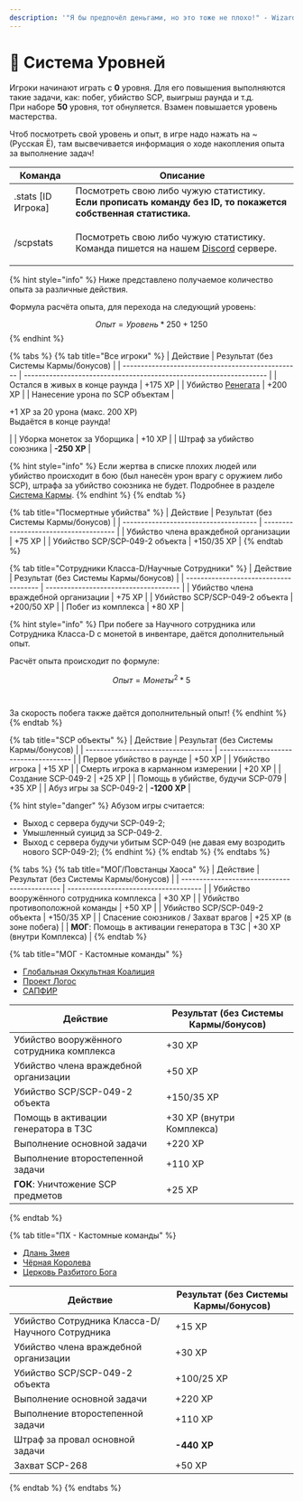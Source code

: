 ```yaml
---
description: '"Я бы предпочёл деньгами, но это тоже не плохо!" - Wizardry 8 (перевод "Бука")'
---
```


# 💎 Система Уровней

Игроки начинают играть с **0** уровня. Для его повышения выполняются такие задачи, как: побег, убийство SCP, выигрыш раунда и т.д.\
При наборе **50** уровня, тот обнуляется. Взамен повышается уровень мастерства.&#x20;

Чтоб посмотреть свой уровень и опыт, в игре надо нажать на \~ (Русская Ё), там высвечивается информация о ходе накопления опыта за выполнение задач!

| Команда             | Описание                                                                                                                                       |
| ------------------- | ---------------------------------------------------------------------------------------------------------------------------------------------- |
| .stats \[ID Игрока] | Посмотреть свою либо чужую статистику. **Если прописать команду без ID, то покажется собственная статистика.**                                 |
| /scpstats           | <p>Посмотреть свою либо чужую статистику.<br>Команда пишется на нашем <a href="https://discord.com/invite/376sEKP2tX">Discord</a> сервере.</p> |

{% hint style="info" %}
Ниже представлено получаемое количество опыта за различные действия.

Формула расчёта опыта, для перехода на следующий уровень:

$$Опыт = Уровень * 250 + 1250$$
{% endhint %}

{% tabs %}
{% tab title="Все игроки" %}
| Действие                                          | Результат (без Системы Кармы/бонусов)                               |
| ------------------------------------------------- | ------------------------------------------------------------------- |
| Остался в живых в конце раунда                    | +175 XP                                                             |
| Убийство [Ренегата](../server-mechanics/other.md) | +200 XP                                                             |
| Нанесение урона по SCP объектам                   | <p>+1 ХР за 20 урона (макс. 200 XP)<br>Выдаётся в конце раунда!</p> |
| Уборка монеток за Уборщика                        | +10 XP                                                              |
| Штраф за убийство союзника                        | **-250 XP**                                                         |

{% hint style="info" %}
Если жертва в списке плохих людей или убийство происходит в бою (был нанесён урон врагу с оружием либо SCP), штрафа за убийство союзника не будет. Подробнее в разделе [Система Кармы](karma-system.md).
{% endhint %}
{% endtab %}

{% tab title="Посмертные убийства" %}
| Действие                              | Результат (без Системы Кармы/бонусов) |
| ------------------------------------- | ------------------------------------- |
| Убийство члена враждебной организации | +75 XP                                |
| Убийство SCP/SCP-049-2 объекта        | +150/35 XP                            |
{% endtab %}

{% tab title="Сотрудники Класса-D/Научные Сотрудники" %}
| Действие                              | Результат (без Системы Кармы/бонусов) |
| ------------------------------------- | ------------------------------------- |
| Убийство члена враждебной организации | +75 XP                                |
| Убийство SCP/SCP-049-2 объекта        | +200/50 XP                            |
| Побег из комплекса                    | +80 XP                                |

{% hint style="info" %}
При побеге за Научного сотрудника или Сотрудника Класса-D с монетой в инвентаре, даётся дополнительный опыт.&#x20;

Расчёт опыта происходит по формуле:

$$Опыт = Монеты ^ 2 * 5$$\
\
За скорость побега также даётся дополнительный опыт!
{% endhint %}
{% endtab %}

{% tab title="SCP объекты" %}
| Действие                            | Результат (без Системы Кармы/бонусов) |
| ----------------------------------- | ------------------------------------- |
| Первое убийство в раунде            | +50 XP                                |
| Убийство игрока                     | +15 XP                                |
| Смерть игрока в карманном измерении | +20 XP                                |
| Создание SCP-049-2                  | +25 XP                                |
| Помощь в убийстве, будучи SCP-079   | +35 XP                                |
| Абуз игры за SCP-049-2              | **-1200 XP**                          |

{% hint style="danger" %}
Абузом игры считается:

* Выход с сервера будучи SCP-049-2;
* Умышленный суицид за SCP-049-2.
* Выход с сервера будучи убитым SCP-049 (не давая ему возродить нового SCP-049-2);
{% endhint %}
{% endtab %}
{% endtabs %}

{% tabs %}
{% tab title="МОГ/Повстанцы Хаоса" %}
| Действие                                     | Результат (без Системы Кармы/бонусов) |
| -------------------------------------------- | ------------------------------------- |
| Убийство вооружённого сотрудника комплекса   | +30 XP                                |
| Убийство противоположной команды             | +50 XP                                |
| Убийство SCP/SCP-049-2 объекта               | +150/35 XP                            |
| Спасение союзников / Захват врагов           | +25 XP (в зоне побега)                |
| **МОГ**: Помощь в активации генератора в ТЗС | +30 XP (внутри Комплекса)             |
{% endtab %}

{% tab title="МОГ - Кастомные команды" %}
* [Глобальная Оккультная Коалиция](../custom-classes/custom-teams/global-occult-coalition.md)
* [Проект Логос](../custom-classes/custom-teams/project-logos.md)
* [САПФИР](../custom-classes/custom-teams/saphire.md)

| Действие                                   | Результат (без Системы Кармы/бонусов) |
| ------------------------------------------ | ------------------------------------- |
| Убийство вооружённого сотрудника комплекса | +30 XP                                |
| Убийство члена враждебной организации      | +50 XP                                |
| Убийство SCP/SCP-049-2 объекта             | +150/35 XP                            |
| Помощь в активации генератора в ТЗС        | +30 XP (внутри Комплекса)             |
| Выполнение основной задачи                 | +220 XP                               |
| Выполнение второстепенной задачи           | +110 XP                               |
| **ГОК**: Уничтожение SCP предметов         | +25 XP                                |
{% endtab %}

{% tab title="ПХ - Кастомные команды" %}
* [Длань Змея](../custom-classes/custom-teams/serpents-hand.md)
* [Чёрная Королева](../custom-classes/custom-teams/black-queen.md)
* [Церковь Разбитого Бога](../custom-classes/custom-teams/church-of-the-broken-god.md)

| Действие                                         | Результат (без Системы Кармы/бонусов) |
| ------------------------------------------------ | ------------------------------------- |
| Убийство Сотрудника Класса-D/Научного Сотрудника | +15 XP                                |
| Убийство члена враждебной организации            | +30 XP                                |
| Убийство SCP/SCP-049-2 объекта                   | +100/25 XP                            |
| Выполнение основной задачи                       | +220 XP                               |
| Выполнение второстепенной задачи                 | +110 XP                               |
| Штраф за провал основной задачи                  | **-440 XP**                           |
| Захват SCP-268                                   | +50 XP                                |
{% endtab %}
{% endtabs %}
